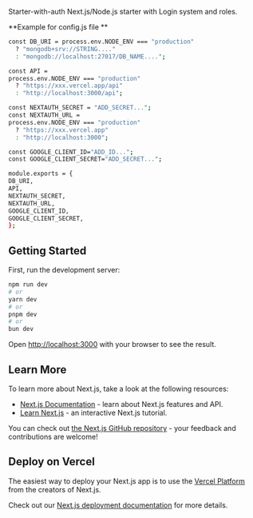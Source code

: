 Starter-with-auth
Next.js/Node.js starter with Login system and roles.

**Example for config.js file 
**
```bash
const DB_URI = process.env.NODE_ENV === "production"
  ? "mongodb+srv://STRING...."
  : "mongodb://localhost:27017/DB_NAME....";

const API =
process.env.NODE_ENV === "production"
  ? "https://xxx.vercel.app/api"
  : "http://localhost:3000/api";

const NEXTAUTH_SECRET = "ADD_SECRET...";
const NEXTAUTH_URL =
process.env.NODE_ENV === "production"
  ? "https://xxx.vercel.app"
  : "http://localhost:3000";

const GOOGLE_CLIENT_ID="ADD_ID...";
const GOOGLE_CLIENT_SECRET="ADD_SECRET...";

module.exports = {
DB_URI,
API,
NEXTAUTH_SECRET,
NEXTAUTH_URL,
GOOGLE_CLIENT_ID,
GOOGLE_CLIENT_SECRET,
};

```

## Getting Started

First, run the development server:

```bash
npm run dev
# or
yarn dev
# or
pnpm dev
# or
bun dev
```

Open [http://localhost:3000](http://localhost:3000) with your browser to see the result.


## Learn More

To learn more about Next.js, take a look at the following resources:

- [Next.js Documentation](https://nextjs.org/docs) - learn about Next.js features and API.
- [Learn Next.js](https://nextjs.org/learn) - an interactive Next.js tutorial.

You can check out [the Next.js GitHub repository](https://github.com/vercel/next.js/) - your feedback and contributions are welcome!

## Deploy on Vercel

The easiest way to deploy your Next.js app is to use the [Vercel Platform](https://vercel.com/new?utm_medium=default-template&filter=next.js&utm_source=create-next-app&utm_campaign=create-next-app-readme) from the creators of Next.js.

Check out our [Next.js deployment documentation](https://nextjs.org/docs/deployment) for more details.
